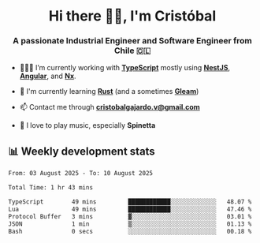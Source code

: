 <h1 align="center">Hi there ✌🏻, I'm Cristóbal</h1>
<h3 align="center">A passionate Industrial Engineer and Software Engineer from Chile 🇨🇱</h3>

- 🧑🏻‍💻 I’m currently working with **[TypeScript](https://www.typescriptlang.org)** mostly using **[NestJS](https://nestjs.com)**, **[Angular](https://angular.io)**, and **[Nx](https://nx.dev)**.

- 🌱 I'm currently learning **[Rust](https://www.rust-lang.org)** (and a sometimes **[Gleam](https://gleam.run/)**)

- 📫 Contact me through **cristobalgajardo.v@gmail.com**

- 🎸 I love to play music, especially **Spinetta**

## 📊 Weekly development stats

<!--START_SECTION:waka-->

```txt
From: 03 August 2025 - To: 10 August 2025

Total Time: 1 hr 43 mins

TypeScript        49 mins         ████████████░░░░░░░░░░░░░   48.07 %
Lua               49 mins         ████████████░░░░░░░░░░░░░   47.46 %
Protocol Buffer   3 mins          ▓░░░░░░░░░░░░░░░░░░░░░░░░   03.01 %
JSON              1 min           ▒░░░░░░░░░░░░░░░░░░░░░░░░   01.13 %
Bash              0 secs          ░░░░░░░░░░░░░░░░░░░░░░░░░   00.18 %
```

<!--END_SECTION:waka-->
